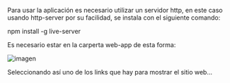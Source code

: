 Para usar la aplicación es necesario utilizar un servidor http, en este caso usando http-server por su facilidad, se instala con el siguiente comando:

npm install -g live-server

Es necesario estar en la carperta web-app de esta forma:

![imagen](https://github.com/user-attachments/assets/4099cb6f-ce9e-430b-bde8-6669516e925d)

Seleccionando así uno de los links que hay para mostrar el sitio web...
